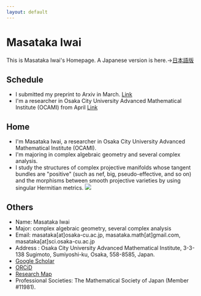 ```yaml
---
layout: default
---
```




# **Masataka Iwai**
This is Masataka Iwai's Homepage.
A Japanese version is here.→[日本語版](https://masataka123.github.io/blog3/)

## **Schedule**
- I submitted my preprint to Arxiv in March. [Link](https://arxiv.org/abs/2103.08779)
- I'm a researcher in Osaka City University Advanced Mathematical Institute (OCAMI) from April [Link](http://www.sci.osaka-cu.ac.jp/OCAMI/eng/about/member/member.html)

## **Home**
- I'm Masataka Iwai, a researcher in Osaka City University Advanced Mathematical Institute (OCAMI).
- I'm majoring in complex algebraic geometry and several complex analysis.
- I study the structures of complex projective manifolds whose tangent bundles are "positive" (such as nef, big, pseudo-effective, and so on) and the morphisms between smooth projective varieties by using singular Hermitian metrics.
![](https://masataka123.github.io/blog3_e/picture/1.jpg )

## **Others**
- Name: Masataka Iwai
- Major: complex algebraic geometry, several complex analysis
- Email: masataka[at]osaka-cu.ac.jp, masataka.math[at]gmail.com, masataka[at]sci.osaka-cu.ac.jp
- Address : Osaka City University Advanced Mathematical Institute, 3-3-138 Sugimoto, Sumiyoshi-ku, Osaka,  558-8585,  Japan.
- [Google Scholar](https://scholar.google.com/citations?hl=ja&user=ZTKnR6QAAAAJ)
- [ORCiD](https://orcid.org/0000-0002-0273-0360)
- [Research Map](https://researchmap.jp/Masataka_iwai)
- Professional Societies: The Mathematical Society of Japan (Member #11981).

<!-- 
and a researcher in Research Institute for Mathmatical Science, Kyoto University (RIMS).
- Address 2: Research Institute for Mathematical Sciences, Kyoto University, Kyoto 606-8502, Japan.
-->
